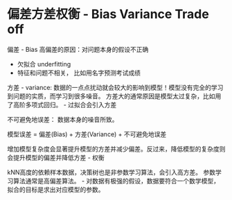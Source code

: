 # 偏差方差权衡 - Bias Variance Trade off

偏差 - Bias
高偏差的原因：对问题本身的假设不正确
- 欠拟合 underfitting
- 特征和问题不相关， 比如用名字预测考试成绩 

方差 - variance:
    数据的一点点扰动就会较大的影响到模型！模型没有完全的学习到问题的实质，而学习到很多噪音。 方差大的通常原因是模型太过复杂，比如用了高阶多项式回归。 - 过拟合会引入方差

不可避免地误差：
    数据本身的噪音所致。

模型误差 = 偏差(Bias) + 方差(Variance) + 不可避免地误差

增加模型复杂度会显著提升模型的方差并减少偏差。反过来，降低模型的复杂度则会提升模型的偏差并降低方差 - 权衡

kNN高度的依赖样本数据，决策树也是非参数学习算法，会引入高方差。
参数学习算法通常是高偏差算法。 - 对数据有极强的假设，数据要符合一个数学模型，拟合的目标是求出对应模型的参数。 






